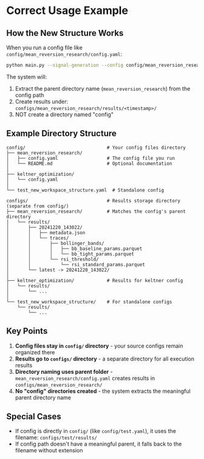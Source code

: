 # Correct Usage Example

## How the New Structure Works

When you run a config file like `config/mean_reversion_research/config.yaml`:

```bash
python main.py --signal-generation --config config/mean_reversion_research/config.yaml
```

The system will:

1. Extract the parent directory name (`mean_reversion_research`) from the config path
2. Create results under: `configs/mean_reversion_research/results/<timestamp>/`
3. NOT create a directory named "config"

## Example Directory Structure

```
config/                              # Your config files directory
├── mean_reversion_research/
│   ├── config.yaml                  # The config file you run
│   └── README.md                    # Optional documentation
│
├── keltner_optimization/
│   └── config.yaml
│
└── test_new_workspace_structure.yaml  # Standalone config

configs/                             # Results storage directory (separate from config/)
├── mean_reversion_research/         # Matches the config's parent directory
│   └── results/
│       ├── 20241220_143022/
│       │   ├── metadata.json
│       │   └── traces/
│       │       ├── bollinger_bands/
│       │       │   ├── bb_baseline_params.parquet
│       │       │   └── bb_tight_params.parquet
│       │       └── rsi_threshold/
│       │           └── rsi_standard_params.parquet
│       └── latest -> 20241220_143022/
│
├── keltner_optimization/            # Results for keltner config
│   └── results/
│       └── ...
│
└── test_new_workspace_structure/    # For standalone configs
    └── results/
        └── ...
```

## Key Points

1. **Config files stay in `config/` directory** - your source configs remain organized there
2. **Results go to `configs/` directory** - a separate directory for all execution results
3. **Directory naming uses parent folder** - `mean_reversion_research/config.yaml` creates results in `configs/mean_reversion_research/`
4. **No "config" directories created** - the system extracts the meaningful parent directory name

## Special Cases

- If config is directly in `config/` (like `config/test.yaml`), it uses the filename: `configs/test/results/`
- If config path doesn't have a meaningful parent, it falls back to the filename without extension